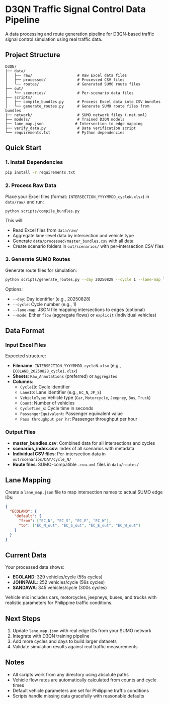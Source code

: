# D3QN Traffic Signal Control Data Pipeline

A data processing and route generation pipeline for D3QN-based traffic signal control simulation using real traffic data.

## Project Structure

```
D3QN/
├── data/
│   ├── raw/                    # Raw Excel data files
│   ├── processed/              # Processed CSV files
│   └── routes/                 # Generated SUMO route files
├── out/
│   └── scenarios/              # Per-scenario data files
├── scripts/
│   ├── compile_bundles.py      # Process Excel data into CSV bundles
│   └── generate_routes.py      # Generate SUMO route files from bundles
├── network/                    # SUMO network files (.net.xml)
├── models/                     # Trained D3QN models
├── lane_map.json              # Intersection to edge mapping
├── verify_data.py              # Data verification script
└── requirements.txt            # Python dependencies
```

## Quick Start

### 1. Install Dependencies

```bash
pip install -r requirements.txt
```

### 2. Process Raw Data

Place your Excel files (format: `INTERSECTION_YYYYMMDD_cycleN.xlsx`) in `data/raw/` and run:

```bash
python scripts/compile_bundles.py
```

This will:
- Read Excel files from `data/raw/`
- Aggregate lane-level data by intersection and vehicle type
- Generate `data/processed/master_bundles.csv` with all data
- Create scenario folders in `out/scenarios/` with per-intersection CSV files

### 3. Generate SUMO Routes

Generate route files for simulation:

```bash
python scripts/generate_routes.py --day 20250828 --cycle 1 --lane-map lane_map.json --mode flow
```

Options:
- `--day`: Day identifier (e.g., 20250828)
- `--cycle`: Cycle number (e.g., 1)
- `--lane-map`: JSON file mapping intersections to edges (optional)
- `--mode`: Either `flow` (aggregate flows) or `explicit` (individual vehicles)

## Data Format

### Input Excel Files

Expected structure:
- **Filename**: `INTERSECTION_YYYYMMDD_cycleN.xlsx` (e.g., `ECOLAND_20250828_cycle1.xlsx`)
- **Sheets**: `Raw_Annotations` (preferred) or `Aggregates`
- **Columns**:
  - `CycleID`: Cycle identifier
  - `LaneID`: Lane identifier (e.g., `EC_N`, `JP_S`)
  - `VehicleType`: Vehicle type (`Car`, `Motorcycle`, `Jeepney`, `Bus`, `Truck`)
  - `Count`: Number of vehicles
  - `CycleTime_s`: Cycle time in seconds
  - `PassengerEquivalent`: Passenger equivalent value
  - `Pass throughput per hr`: Passenger throughput per hour

### Output Files

- **master_bundles.csv**: Combined data for all intersections and cycles
- **scenarios_index.csv**: Index of all scenarios with metadata
- **Individual CSV files**: Per-intersection data in `out/scenarios/DAY/cycle_N/`
- **Route files**: SUMO-compatible `.rou.xml` files in `data/routes/`

## Lane Mapping

Create a `lane_map.json` file to map intersection names to actual SUMO edge IDs:

```json
{
  "ECOLAND": {
    "default": {
      "from": ["EC_N", "EC_S", "EC_E", "EC_W"],
      "to": ["EC_N_out", "EC_S_out", "EC_E_out", "EC_W_out"]
    }
  }
}
```

## Current Data

Your processed data shows:
- **ECOLAND**: 329 vehicles/cycle (55s cycles)
- **JOHNPAUL**: 252 vehicles/cycle (56s cycles)  
- **SANDAWA**: 345 vehicles/cycle (300s cycles)

Vehicle mix includes cars, motorcycles, jeepneys, buses, and trucks with realistic parameters for Philippine traffic conditions.

## Next Steps

1. Update `lane_map.json` with real edge IDs from your SUMO network
2. Integrate with D3QN training pipeline
3. Add more cycles and days to build larger datasets
4. Validate simulation results against real traffic measurements

## Notes

- All scripts work from any directory using absolute paths
- Vehicle flow rates are automatically calculated from counts and cycle times
- Default vehicle parameters are set for Philippine traffic conditions
- Scripts handle missing data gracefully with reasonable defaults

